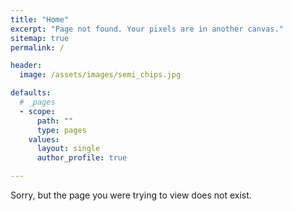 ```yaml
---
title: "Home"
excerpt: "Page not found. Your pixels are in another canvas."
sitemap: true
permalink: /

header:
  image: /assets/images/semi_chips.jpg

defaults:
  # _pages
  - scope:
      path: ""
      type: pages
    values:
      layout: single
      author_profile: true

---
```


Sorry, but the page you were trying to view does not exist.
